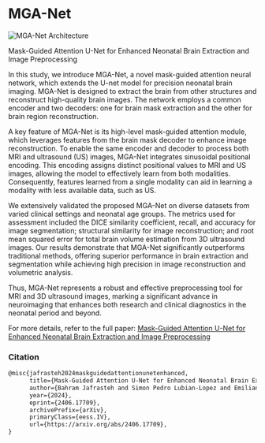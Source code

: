 # MGA-Net

![MGA-Net Architecture]([https://github.com/BahramJafrasteh/MGA-Net/blob/main/figures/Network_Architecture.png])

Mask-Guided Attention U-Net for Enhanced Neonatal Brain Extraction and Image Preprocessing

In this study, we introduce MGA-Net, a novel mask-guided attention neural network, which extends the U-net model for precision neonatal brain imaging. MGA-Net is designed to extract the brain from other structures and reconstruct high-quality brain images. The network employs a common encoder and two decoders: one for brain mask extraction and the other for brain region reconstruction.

A key feature of MGA-Net is its high-level mask-guided attention module, which leverages features from the brain mask decoder to enhance image reconstruction. To enable the same encoder and decoder to process both MRI and ultrasound (US) images, MGA-Net integrates sinusoidal positional encoding. This encoding assigns distinct positional values to MRI and US images, allowing the model to effectively learn from both modalities. Consequently, features learned from a single modality can aid in learning a modality with less available data, such as US.

We extensively validated the proposed MGA-Net on diverse datasets from varied clinical settings and neonatal age groups. The metrics used for assessment included the DICE similarity coefficient, recall, and accuracy for image segmentation; structural similarity for image reconstruction; and root mean squared error for total brain volume estimation from 3D ultrasound images. Our results demonstrate that MGA-Net significantly outperforms traditional methods, offering superior performance in brain extraction and segmentation while achieving high precision in image reconstruction and volumetric analysis.


Thus, MGA-Net represents a robust and effective preprocessing tool for MRI and 3D ultrasound images, marking a significant advance in neuroimaging that enhances both research and clinical diagnostics in the neonatal period and beyond.

For more details, refer to the full paper: [Mask-Guided Attention U-Net for Enhanced Neonatal Brain Extraction and Image Preprocessing](https://arxiv.org/abs/2406.17709)

### Citation
```apache
@misc{jafrasteh2024maskguidedattentionunetenhanced,
      title={Mask-Guided Attention U-Net for Enhanced Neonatal Brain Extraction and Image Preprocessing}, 
      author={Bahram Jafrasteh and Simon Pedro Lubian-Lopez and Emiliano Trimarco and Macarena Roman Ruiz and Carmen Rodriguez Barrios and Yolanda Marin Almagro and Isabel Benavente-Fernandez},
      year={2024},
      eprint={2406.17709},
      archivePrefix={arXiv},
      primaryClass={eess.IV},
      url={https://arxiv.org/abs/2406.17709}, 
}
